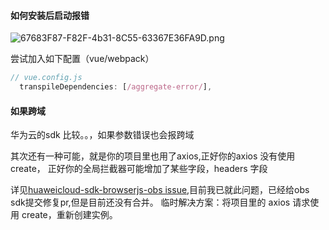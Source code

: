 #### 如何安装后启动报错

![67683F87-F82F-4b31-8C55-63367E36FA9D.png](https://s2.loli.net/2022/06/21/r6A4Ut9hwSgna7y.png)

尝试加入如下配置（vue/webpack）
```` js
// vue.config.js
  transpileDependencies: [/aggregate-error/],
````

#### 如果跨域
华为云的sdk 比较。。，如果参数错误也会报跨域

其次还有一种可能，就是你的项目里也用了axios,正好你的axios 没有使用create， 正好你的全局拦截器可能增加了某些字段，headers 字段

详见[huaweicloud-sdk-browserjs-obs
 issue](https://github.com/huaweicloud/huaweicloud-sdk-browserjs-obs/issues/25),目前我已就此问题，已经给obs sdk提交修复pr,但是目前还没有合并。
 临时解决方案：将项目里的 axios 请求使用 create，重新创建实例。

